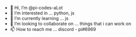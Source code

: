 - 👋 Hi, I’m @pi-codes-aLot
- 👀 I’m interested in ... python, js
- 🌱 I’m currently learning ... js
- 💞️ I’m looking to collaborate on ... things that i can work on
- 📫 How to reach me ... discord - pi#6969 

<!---
pi-codes-aLot/pi-codes-aLot is a ✨ special ✨ repository because its `README.md` (this file) appears on your GitHub profile.
You can click the Preview link to take a look at your changes.
--->
